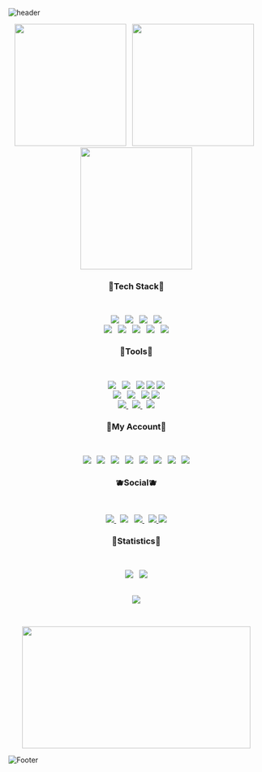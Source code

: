 <!-- 🐧HEADER🐧 --> 
![header](https://capsule-render.vercel.app/api?type=waving&color=gradient&height=250&section=header&text=Star%20Butterfly&fontSize=90&fontColor=fff)





<!-- 🐱IMG🐱 --> 
<p align="center">
<img src="https://user-images.githubusercontent.com/58620940/167447370-b12b8409-7e7b-459f-9f6c-190169267a2a.gif" width="220" height="240"> &nbsp 
<img src="https://user-images.githubusercontent.com/58620940/167445407-49184a4f-a810-4016-bbb8-e052b0afc734.gif" width="240"height="240"> &nbsp 
<img src="https://user-images.githubusercontent.com/58620940/167446472-15cb2a07-3cc9-49c3-86e8-cc27a0892bec.gif" width="220"height="240">
</p>





<!-- 🐭TEAC STACT🐭 --> 
<h3 align="center"><b> 🍑Tech Stack🍑 </b></h3>

</br>

<p align="center">
<a href="https://developer.mozilla.org/ko/docs/Web/HTML">
<img src="https://img.shields.io/badge/HTML-E34F26?style=flat-badge&logo=HTML5&logoColor=white"/></a> &nbsp
<a href="https://developer.mozilla.org/ko/docs/Web/CSS/Reference">	
<img src="https://img.shields.io/badge/CSS-1572B6?style=flat-badge&logo=CSS3&logoColor=white"/></a> &nbsp
<a href="https://developer.mozilla.org/ko/docs/Web/JavaScript">	
<img src="https://img.shields.io/badge/JavaScript-F7DF1E?style=flat-badge&logo=JavaScript&logoColor=white"/></a> &nbsp
<a href="https://developer.mozilla.org/ko/docs/Web/JavaScript">		
<img src="https://img.shields.io/badge/PUG-A86454?style=flat-badge&logo=PUG&logoColor=white"/></a> 

</br>

<a href="https://git-scm.com/"> 
<img src="https://img.shields.io/badge/Git-F05032?style=flat-badge&logo=git&logoColor=white"/></a> &nbsp
<a href="https://www.python.org/"> 
<img src="https://img.shields.io/badge/Python-3776AB?style=flat-badge&logo=python&logoColor=white"/></a> &nbsp 
<a href="https://www.adobe.com/kr/products/photoshop.html"> 
<img src="https://img.shields.io/badge/Photoshop-31A8FF?style=flat-badge&logo=adobephotoshop&logoColor=white"/></a> &nbsp 
<a href="https://www.adobe.com/kr/products/xd.html"> 
<img src="https://img.shields.io/badge/Adobexd-FF61F6?style=flat-badge&logo=Adobexd&logoColor=white"/></a> &nbsp 
<img src="https://img.shields.io/badge/Kotlin-7F52FF?style=flat-badge&logo=Kotlin&logoColor=white"/></a>
	

 
 
 
<!-- 🐹TOOLS🐹 -->  
<h3 align="center"><b> 🍏Tools🍏 </b></h3></br>
<p align="center">	
<a href="https://visualstudio.microsoft.com/ko/"> <img src="https://img.shields.io/badge/VisualStudio-5C2D91?style=flat-badge&logo=visualstudio&logoColor=white"/></a> &nbsp 
<a href="https://code.visualstudio.com/"> <img src="https://img.shields.io/badge/VisualStudioCode-007ACC?style=flat-badge&logo=visualstudiocode&logoColor=white"/></a> &nbsp 
<a href="https://www.mysql.com/"> <img src="https://img.shields.io/badge/MySQL-4479A1?style=flat-badge&logo=MySQL&logoColor=white"/></a> 
<a href="https://www.mongodb.com/ko-kr"> <img src="https://img.shields.io/badge/MongoDB-47A248?style=flat-badge&logo=MongoDB&logoColor=white"/></a> 
<img src="https://img.shields.io/badge/Xcode-147EFB?style=flat-badge&logo=Xcode&logoColor=white"/></a> 	
<br>
<a href="https://nodejs.org/en/about/resources/"> <img src="https://img.shields.io/badge/Node.js-339933?style=flat-badge&logo=Node.js&logoColor=white"/></a> &nbsp 
<a href="https://expressjs.com/ko/"> <img src="https://img.shields.io/badge/Express-000000?style=flat-badge&logo=Express&logoColor=white"/></a> &nbsp 
<a href="https://expo.dev/"> <img src="https://img.shields.io/badge/Expo-000020?style=flat-badge&logo=Expo&logoColor=white"/>
</a> 
<img src="https://img.shields.io/badge/AndroidStudio-3DDC84?style=flat-badge&logo=AndroidStudio&logoColor=white"/>
</a> 
<br>
<a href="https://reactjs.org/"> <img src="https://img.shields.io/badge/React-61DAFB?style=flat-badge&logo=React&logoColor=white"/>
</a> &nbsp
<a href="https://nextjs.org/"> <img src="https://img.shields.io/badge/Next-000000?style=flat-badge&logo=Next&logoColor=white"/>
</a> &nbsp 
<a href="https://www.postman.com/"> <img src="https://img.shields.io/badge/Postman-FF6C37?style=flat-badge&logo=Postman&logoColor=white"/>
</a>	





<!-- 🐰MY ACCOUNT🐰 --> 	
<h3 align="center"><b> 🍓My Account🍓 </b></h3>
</br>
<p align="center">	
<a href="https://www.youtube.com/channel/UCW9wXUuo0H_PrbBVlz6siHQ"> <img src="https://img.shields.io/badge/Youtube-ff0000?style=flat-badge&logo=youtube&link=https://www.youtube.com/c/kyleschool"/></a> &nbsp
<a href="https://mail.google.com/mail/u/1/?ogbl#inbox">	
<img src="https://img.shields.io/badge/Gmail-EA4335?style=flat-badge&logo=gmail&logoColor=white"/></a> &nbsp 
<a href="https://www.naver.com/"> <img src="https://img.shields.io/badge/Naver-03C75A?style=flat-badge&logo=naver&logoColor=white"/></a> &nbsp 
<a href="https://velog.io/@abc59684495"><img src="https://camo.githubusercontent.com/fe4c5886726a4a11c7a8380bddb273de7449d521ad1f958876c982cf0c380b46/68747470733a2f2f696d672e736869656c64732e696f2f62616467652f56656c6f672d3230633939373f7374796c653d666f722d7468652d737175617265266c6f676f3d56696d656f266c6f676f436f6c6f723d7768697465"/></a> &nbsp
<a href="https://brand.linkedin.com/policies"> <img src="https://img.shields.io/badge/LinkedIn-0A66C2?style=flat-badge&logo=LinkedIn&logoColor=white"/></a> &nbsp
<a href="https://www.notion.so/"> <img src="https://img.shields.io/badge/Notion-333333?style=flat-badge&logo=notion&logoColor=white"/></a> &nbsp
<a href="https://github.com/jungkeunmo"> <img src="https://img.shields.io/badge/github-181717?style==flat-badge&logo=github&logoColor=white"/></a> &nbsp
<a href="https://www.pinterest.co.kr/"> <img src="https://img.shields.io/badge/pinterest-BD081C?style==flat-badge&logo=pinterest&logoColor=white"/></a>
	

	
				

<!-- 🦊SOCIAL🦊 --> 
<h3 align="center"><b> 🫐Social🫐 </b></h3></br>
<p align="center">	
<a href="https://www.facebook.com/profile.php?id=100066889059859"> <img src="https://img.shields.io/badge/Facebook-1877F2?style=flat-badge&logo=facebook&logoColor=white"/>
</a> &nbsp 
<a href="https://www.instagram.com/geunmo07/"> <img src="https://img.shields.io/badge/Instagram-E4405F?style=flat-badge&logo=instagram&logoColor=white"/></a> &nbsp 
<a href="https://twitter.com/llllll20784399"> <img src="https://img.shields.io/badge/Twitter-1DA1F2?style=flat-badge&logo=Twitter&logoColor=white"/> 
</a> &nbsp 
<a href="https://support.discord.com/hc/ko"> <img src="https://img.shields.io/badge/Discord-5865F2?style=flat-badge&logo=Discord&logoColor=white"/> 
</a>
<a href="https://www.tiktok.com/@abc59684495"> <img src="https://img.shields.io/badge/TikTok-000000?style=flat-badge&logo=TikTok&logoColor=white"/> 
</a>
<br>


	
	
	
<!-- 🐻STATISTICS🐻 --> 
<h3 align="center"><b> 🍊Statistics🍊 </b></h3></br>
<p align="center">
<a href="https://github.com/jungkeunmo?tab=repositories">
<img src="https://github-readme-stats.vercel.app/api?username=jungkeunmo&theme=omni&show_icons=true"/></a> &nbsp 
<a href="https://github.com/jungkeunmo?tab=repositories">	
<img src="https://github-readme-stats.vercel.app/api/top-langs/?username=jungkeunmo&theme=omni&layout=compact"/>
</a>
  
  

	
	
<!-- 🐼HIT🐼 --> 	
<p align="center"> <br>
<img src="https://hits.seeyoufarm.com/api/count/incr/badge.svg?url=https%3A%2F%2Fgithub.com%2Fjungkeunmo&count_bg=%23C8DEB8&title_bg=%23555555&icon=&icon_color=%23FFFFFF&title=hits"/>
</p>	
</br>





<!-- 🐤gif🐤 --> 	
<p align="center">	
<img src="https://user-images.githubusercontent.com/58620940/168466622-8599b511-0db7-4ad6-a2ba-dc63c95dc52f.gif" width="450" height="240">
</p></a>

	
	


<!-- 🐻‍❄️FOOTER🐻‍❄️ --> 	
![Footer](https://capsule-render.vercel.app/api?type=waving&color=gradient&height=230&section=footer)	
